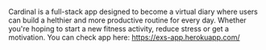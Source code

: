 Cardinal is a full-stack app designed to become a virtual diary where users can build a helthier and more productive routine for every day.
Whether you're hoping to start a new fitness activity, reduce stress or get a motivation. 
You can check app here: https://exs-app.herokuapp.com/
